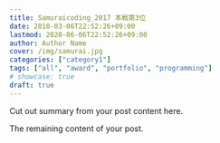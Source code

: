 ```yaml
---
title: Samuraicoding_2017 本戦第3位
date: 2018-03-06T22:52:26+09:00
lastmod: 2020-06-06T22:52:26+09:00
author: Author Name
cover: /img/samurai.jpg
categories: ["category1"]
tags: ["all", "award", "portfolio", "programming"]
# showcase: true
draft: true
---
```


Cut out summary from your post content here.

<!--more-->

The remaining content of your post.
